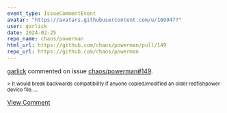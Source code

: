 ```yaml
---
event_type: IssueCommentEvent
avatar: "https://avatars.githubusercontent.com/u/169947?"
user: garlick
date: 2024-02-25
repo_name: chaos/powerman
html_url: https://github.com/chaos/powerman/pull/149
repo_url: https://github.com/chaos/powerman
---
```


<a href='https://github.com/garlick' target='_blank'>garlick</a> commented on issue <a href='https://github.com/chaos/powerman/pull/149' target='_blank'>chaos/powerman#149</a>.

<small>> It would break backwards compatibility if anyone copied/modified an older redfishpower device file....</small>

<a href='https://github.com/chaos/powerman/pull/149' target='_blank'>View Comment</a>